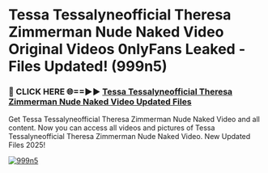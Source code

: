 # Tessa Tessalyneofficial Theresa Zimmerman Nude Naked Video Original Videos 0nlyFans Leaked - Files Updated! (999n5)

<h3>🔴 CLICK HERE 🌐==►► <a href="https://tinyurl.com/yckcrads" rel="nofollow">Tessa Tessalyneofficial Theresa Zimmerman Nude Naked Video Updated Files</a></h3>

Get Tessa Tessalyneofficial Theresa Zimmerman Nude Naked Video and all content. Now you can access all videos and pictures of Tessa Tessalyneofficial Theresa Zimmerman Nude Naked Video. New Updated Files 2025!

[![999n5](https://i.imgur.com/hpKpOFt.gif)](https://tinyurl.com/yckcrads)
